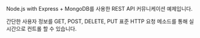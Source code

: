 Node.js with Express + MongoDB를 사용한 REST API 커뮤니케이션 예제입니다.

간단한 사용자 정보를 GET, POST, DELETE, PUT 표준 HTTP 요청 메소드를 통해 실시간으로 컨트롤 할 수 있습니다.
